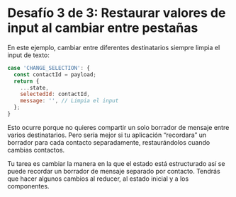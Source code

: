 # Desafío 3 de 3: Restaurar valores de input al cambiar entre pestañas

En este ejemplo, cambiar entre diferentes destinatarios siempre limpia el input de texto:

```jsx
case 'CHANGE_SELECTION': {
  const contactId = payload;
  return {
    ...state,
    selectedId: contactId,
    message: '', // Limpia el input
  };
}
```

Esto ocurre porque no quieres compartir un solo borrador de mensaje entre varios destinatarios. Pero sería mejor si tu aplicación “recordara” un borrador para cada contacto separadamente, restaurándolos cuando cambias contactos.

Tu tarea es cambiar la manera en la que el estado está estructurado así se puede recordar un borrador de mensaje separado por contacto. Tendrás que hacer algunos cambios al reducer, al estado inicial y a los componentes.
